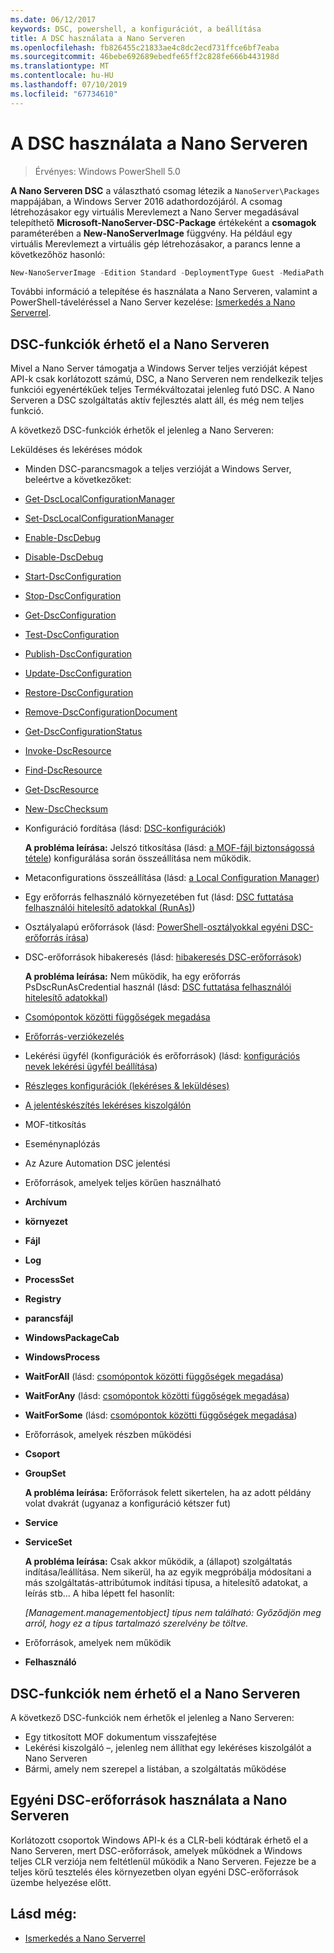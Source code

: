 ```yaml
---
ms.date: 06/12/2017
keywords: DSC, powershell, a konfigurációt, a beállítása
title: A DSC használata a Nano Serveren
ms.openlocfilehash: fb826455c21833ae4c8dc2ecd731ffce6bf7eaba
ms.sourcegitcommit: 46bebe692689ebedfe65ff2c828fe666b443198d
ms.translationtype: MT
ms.contentlocale: hu-HU
ms.lasthandoff: 07/10/2019
ms.locfileid: "67734610"
---
```

# <a name="using-dsc-on-nano-server"></a>A DSC használata a Nano Serveren

> Érvényes: Windows PowerShell 5.0

**A Nano Serveren DSC** a választható csomag létezik a `NanoServer\Packages` mappájában, a Windows Server 2016 adathordozójáról. A csomag létrehozásakor egy virtuális Merevlemezt a Nano Server megadásával telepíthető **Microsoft-NanoServer-DSC-Package** értékeként a **csomagok** paraméterében a **New-NanoServerImage**  függvény. Ha például egy virtuális Merevlemezt a virtuális gép létrehozásakor, a parancs lenne a következőhöz hasonló:

```powershell
New-NanoServerImage -Edition Standard -DeploymentType Guest -MediaPath f:\ -BasePath .\Base -TargetPath .\Nano1\Nano.vhd -ComputerName Nano1 -Packages Microsoft-NanoServer-DSC-Package
```

További információ a telepítése és használata a Nano Serveren, valamint a PowerShell-táveléréssel a Nano Server kezelése: [Ismerkedés a Nano Serverrel](/windows-server/get-started/getting-started-with-nano-server).

## <a name="dsc-features-available-on-nano-server"></a>DSC-funkciók érhető el a Nano Serveren

Mivel a Nano Server támogatja a Windows Server teljes verzióját képest API-k csak korlátozott számú, DSC, a Nano Serveren nem rendelkezik teljes funkciói egyenértékűek teljes Termékváltozatai jelenleg futó DSC. A Nano Serveren a DSC szolgáltatás aktív fejlesztés alatt áll, és még nem teljes funkció.

A következő DSC-funkciók érhetők el jelenleg a Nano Serveren:

Leküldéses és lekéréses módok

- Minden DSC-parancsmagok a teljes verzióját a Windows Server, beleértve a következőket:
- [Get-DscLocalConfigurationManager](/powershell/module/PSDesiredStateConfiguration/Get-DscLocalConfigurationManager)
- [Set-DscLocalConfigurationManager](/powershell/module/PSDesiredStateConfiguration/Set-DscLocalConfigurationManager)
- [Enable-DscDebug](/powershell/module/PSDesiredStateConfiguration/Enable-DscDebug)
- [Disable-DscDebug](/powershell/module/PSDesiredStateConfiguration/Disable-DscDebug)
- [Start-DscConfiguration](/powershell/module/psdesiredstateconfiguration/start-dscconfiguration)
- [Stop-DscConfiguration](/powershell/module/PSDesiredStateConfiguration/Stop-DscConfiguration)
- [Get-DscConfiguration](/powershell/module/PSDesiredStateConfiguration/Get-DscConfiguration)
- [Test-DscConfiguration](/powershell/module/psdesiredstateconfiguration/Test-DSCConfiguration)
- [Publish-DscConfiguration](/powershell/module/PSDesiredStateConfiguration/Publish-DscConfiguration)
- [Update-DscConfiguration](/powershell/module/PSDesiredStateConfiguration/Update-DscConfiguration)
- [Restore-DscConfiguration](/powershell/module/PSDesiredStateConfiguration/Restore-DscConfiguration)
- [Remove-DscConfigurationDocument](/powershell/module/PSDesiredStateConfiguration/Remove-DscConfigurationDocument)
- [Get-DscConfigurationStatus](/powershell/module/PSDesiredStateConfiguration/Get-DscConfigurationStatus)
- [Invoke-DscResource](/powershell/module/PSDesiredStateConfiguration/Invoke-DscResource)
- [Find-DscResource](/powershell/module/powershellget/find-dscresource?view=powershell-6)
- [Get-DscResource](/powershell/module/PSDesiredStateConfiguration/Get-DscResource)
- [New-DscChecksum](/powershell/module/PSDesiredStateConfiguration/New-DSCCheckSum)

- Konfiguráció fordítása (lásd: [DSC-konfigurációk](../configurations/configurations.md))

  **A probléma leírása:** Jelszó titkosítása (lásd: [a MOF-fájl biztonságossá tétele](../pull-server/secureMOF.md)) konfigurálása során összeállítása nem működik.

- Metaconfigurations összeállítása (lásd: [a Local Configuration Manager](../managing-nodes/metaConfig.md))

- Egy erőforrás felhasználó környezetében fut (lásd: [DSC futtatása felhasználói hitelesítő adatokkal (RunAs)](../configurations/runAsUser.md))

- Osztályalapú erőforrások (lásd: [PowerShell-osztályokkal egyéni DSC-erőforrás írása](/previous-versions//dn948461(v=technet.10)))

- DSC-erőforrások hibakeresés (lásd: [hibakeresés DSC-erőforrások](../troubleshooting/debugResource.md))

  **A probléma leírása:** Nem működik, ha egy erőforrás PsDscRunAsCredential használ (lásd: [DSC futtatása felhasználói hitelesítő adatokkal](../configurations/runAsUser.md))

- [Csomópontok közötti függőségek megadása](../configurations/crossNodeDependencies.md)

- [Erőforrás-verziókezelés](../configurations/sxsResource.md)

- Lekérési ügyfél (konfigurációk és erőforrások) (lásd: [konfigurációs nevek lekérési ügyfél beállítása](../pull-server/pullClientConfigNames.md))

- [Részleges konfigurációk (lekéréses & leküldéses)](../pull-server/partialConfigs.md)

- [A jelentéskészítés lekéréses kiszolgálón](../pull-server/reportServer.md)

- MOF-titkosítás

- Eseménynaplózás

- Az Azure Automation DSC jelentési

- Erőforrások, amelyek teljes körűen használható

- **Archívum**
- **környezet**
- **Fájl**
- **Log**
- **ProcessSet**
- **Registry**
- **parancsfájl**
- **WindowsPackageCab**
- **WindowsProcess**
- **WaitForAll** (lásd: [csomópontok közötti függőségek megadása](../configurations/crossNodeDependencies.md))
- **WaitForAny** (lásd: [csomópontok közötti függőségek megadása](../configurations/crossNodeDependencies.md))
- **WaitForSome** (lásd: [csomópontok közötti függőségek megadása](../configurations/crossNodeDependencies.md))

- Erőforrások, amelyek részben működési
- **Csoport**
- **GroupSet**

  **A probléma leírása:** Erőforrások felett sikertelen, ha az adott példány volat dvakrát (ugyanaz a konfiguráció kétszer fut)

- **Service**
- **ServiceSet**

  **A probléma leírása:** Csak akkor működik, a (állapot) szolgáltatás indítása/leállítása. Nem sikerül, ha az egyik megpróbálja módosítani a más szolgáltatás-attribútumok indítási típusa, a hitelesítő adatokat, a leírás stb... A hiba lépett fel hasonlít:

  *[Management.managementobject] típus nem található: Győződjön meg arról, hogy ez a típus tartalmazó szerelvény be töltve.*

- Erőforrások, amelyek nem működik
- **Felhasználó**

## <a name="dsc-features-not-available-on-nano-server"></a>DSC-funkciók nem érhető el a Nano Serveren

A következő DSC-funkciók nem érhetők el jelenleg a Nano Serveren:

- Egy titkosított MOF dokumentum visszafejtése
- Lekérési kiszolgáló –, jelenleg nem állíthat egy lekéréses kiszolgálót a Nano Serveren
- Bármi, amely nem szerepel a listában, a szolgáltatás működése

## <a name="using-custom-dsc-resources-on-nano-server"></a>Egyéni DSC-erőforrások használata a Nano Serveren

Korlátozott csoportok Windows API-k és a CLR-beli kódtárak érhető el a Nano Serveren, mert DSC-erőforrások, amelyek működnek a Windows teljes CLR verziója nem feltétlenül működik a Nano Serveren.
Fejezze be a teljes körű tesztelés éles környezetben olyan egyéni DSC-erőforrások üzembe helyezése előtt.

## <a name="see-also"></a>Lásd még:

- [Ismerkedés a Nano Serverrel](/windows-server/get-started/getting-started-with-nano-server)
